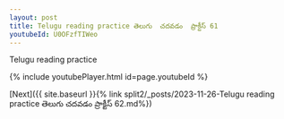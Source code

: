 ```yaml
---
layout: post
title: Telugu reading practice తెలుగు  చదవడం  ప్రాక్టీస్ 61
youtubeId: U0OFzfTIWeo
---
```

 
 
Telugu reading practice
 
 
 
 
 


{% include youtubePlayer.html id=page.youtubeId %}
 
[Next]({{ site.baseurl }}{% link  split2/_posts/2023-11-26-Telugu reading practice తెలుగు  చదవడం  ప్రాక్టీస్ 62.md%})
 
